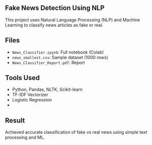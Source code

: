 ## Fake News Detection Using NLP

This project uses Natural Language Processing (NLP) and Machine Learning to classify news articles as fake or real.

## Files
- `News_Classifier.ipynb`: Full notebook (Colab)
- `news_smallest.csv`: Sample dataset (1000 rows)
- `News_Classifier_Report.pdf`: Report

## Tools Used
- Python, Pandas, NLTK, Scikit-learn
- TF-IDF Vectorizer
- Logistic Regression
- 
## Result
Achieved accurate classification of fake vs real news using simple text processing and ML.
